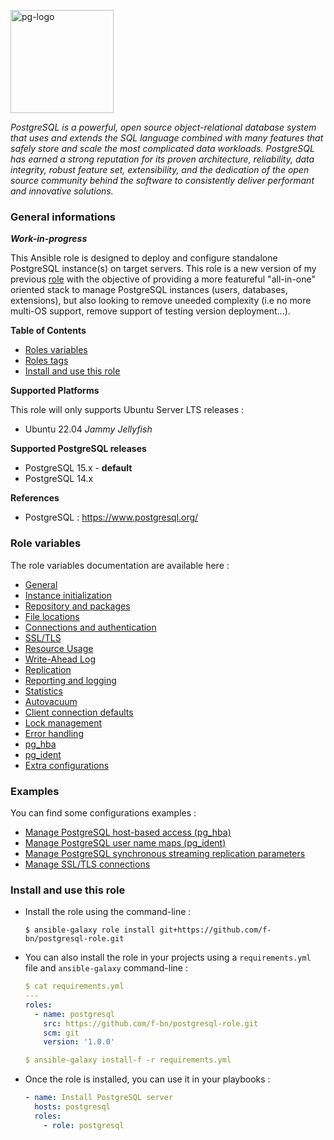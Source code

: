 <p><img src="https://icon-library.com/images/postgresql-icon/postgresql-icon-20.jpg" alt="pg-logo" title="pg" align="top" height=165 /></p>

*PostgreSQL is a powerful, open source object-relational database system that uses and extends the SQL language combined with many features that safely store and scale the most complicated data workloads. PostgreSQL has earned a strong reputation for its proven architecture, reliability, data integrity, robust feature set, extensibility, and the dedication of the open source community behind the software to consistently deliver performant and innovative solutions.*

### General informations

***Work-in-progress***

This Ansible role is designed to deploy and configure standalone PostgreSQL instance(s) on target servers. This role is a new version of my previous [role](https://github.com/f-bn/postgresql-server-role) with the objective of providing a more featureful "all-in-one" oriented stack to manage PostgreSQL instances (users, databases, extensions), but also looking to remove uneeded complexity (i.e no more multi-OS support, remove support of testing version deployment...).

**Table of Contents**

  - [Roles variables](#role-variables)
  - [Roles tags](#role-variables)
  - [Install and use this role](#install-and-use-this-role)

**Supported Platforms**

This role will only supports Ubuntu Server LTS releases :

  - Ubuntu 22.04 *Jammy Jellyfish*

**Supported PostgreSQL releases**

  - PostgreSQL 15.x - **default**
  - PostgreSQL 14.x

**References**

  - PostgreSQL : https://www.postgresql.org/

### Role variables

The role variables documentation are available here :

  - [General](docs/variables.md#general)
  - [Instance initialization](docs/variables.md#instance-initialization)
  - [Repository and packages](docs/variables.md#repository-and-packages)
  - [File locations](docs/variables.md#file-locations)
  - [Connections and authentication](docs/variables.md#connections-and-authentications)
  - [SSL/TLS](docs/variables.md#ssltls)
  - [Resource Usage](docs/variables.md#resource-usage-except-wal)
  - [Write-Ahead Log](docs/variables.md#write-ahead-log)
  - [Replication](docs/variables.md#replication)
  - [Reporting and logging](docs/variables.md#reporting-and-logging)
  - [Statistics](docs/variables.md#statistics)
  - [Autovacuum](docs/variables.md#autovacuum)
  - [Client connection defaults](docs/variables.md#client-connection-defaults)
  - [Lock management](docs/variables.md#lock-management)
  - [Error handling](docs/variables.md#error-handling)
  - [pg_hba](docs/variables.md#pg_hba)
  - [pg_ident](docs/variables.md#pg_ident)
  - [Extra configurations](docs/variables.md#extra-configurations)

### Examples

You can find some configurations examples :

- [Manage PostgreSQL host-based access (pg_hba)](docs/examples.md#manage-postgresql-host-based-access-pg_hba)
- [Manage PostgreSQL user name maps (pg_ident)](docs/examples.md#manage-postgresql-user-name-maps-pg_ident)
- [Manage PostgreSQL synchronous streaming replication parameters](docs/examples.md#manage-postgresql-synchronous-streaming-replication-parameters)
- [Manage SSL/TLS connections](docs/examples.md#manage-ssltls-connections)

### Install and use this role

* Install the role using the command-line :

  ```shell
  $ ansible-galaxy role install git+https://github.com/f-bn/postgresql-role.git
  ```

* You can also install the role in your projects using a `requirements.yml` file and `ansible-galaxy` command-line :

  ```YAML
  $ cat requirements.yml
  ---
  roles:
    - name: postgresql
      src: https://github.com/f-bn/postgresql-role.git
      scm: git
      version: '1.0.0'

  $ ansible-galaxy install-f -r requirements.yml
  ```

* Once the role is installed, you can use it in your playbooks :

  ```yaml
  - name: Install PostgreSQL server
    hosts: postgresql
    roles:
      - role: postgresql
  ```
